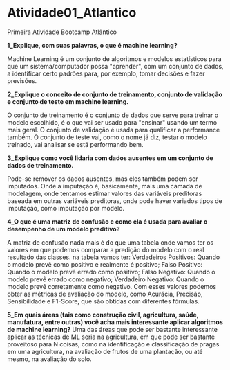 # Atividade01_Atlantico
Primeira Atividade Bootcamp Atlântico

**1_Explique, com suas palavras, o que é machine learning?**

Machine Learning é um conjunto de algoritmos e modelos estatísticos para que um sistema/computador possa "aprender", com um conjunto de dados, a identificar certo padrões para, por exemplo, tomar decisões e fazer previsões.

**2_Explique o conceito de conjunto de treinamento, conjunto de validação e
conjunto de teste em machine learning.**

O conjunto de treinamento é o conjunto de dados que serve para treinar o modelo escolhido, é o que vai ser usado para "ensinar" usando um termo mais geral.
O conjunto de validação é usada para qualificar a performance também.
O conjunto de teste vai, como o nome já diz, testar o modelo treinado, vai analisar se está performando bem.

**3_Explique como você lidaria com dados ausentes em um conjunto de dados
de treinamento.**

Pode-se remover os dados ausentes, mas eles também podem ser imputados.
Onde a imputação é, basicamente, mais uma camada de modelagem, onde tentamos estimar valores das variáveis preditoras baseada em outras variáveis preditoras, onde pode haver variados tipos de imputação, como imputação por modelo.

**4_O que é uma matriz de confusão e como ela é usada para avaliar o
desempenho de um modelo preditivo?**

A matriz de confusão nada mais é do que uma tabela onde vamos ter os valores em que podemos comparar a predição do modelo com o real resultado das classes. na tabela vamos ter:
 Verdadeiros Positivos: Quando o modelo prevê como positivo e realmente é positivo;
 Falso Positivo: Quando o modelo prevê errado como positivo;
 Falso Negativo: Quando o modelo prevê errado como negativo;
 Verdadeiro Negativo: Quando o modelo prevê corretamente como negativo.
 Com esses valores podemos obter as métricas de avaliação do modelo, como Acurácia, Precisão, Sensibilidade e F1-Score, que são obtidas com diferentes fórmulas.
 
**5_Em quais áreas (tais como construção civil, agricultura, saúde, manufatura,
entre outras) você acha mais interessante aplicar algoritmos de machine
learning?**
Uma das áreas que pode ser bastante interessante aplicar as técnicas de ML seria na agricultura, em que pode ser bastante proveitoso para N coisas, como na identificação e classificação de pragas em uma agricultura, na avaliação de frutos de uma plantação, ou até mesmo, na avaliação do solo.


